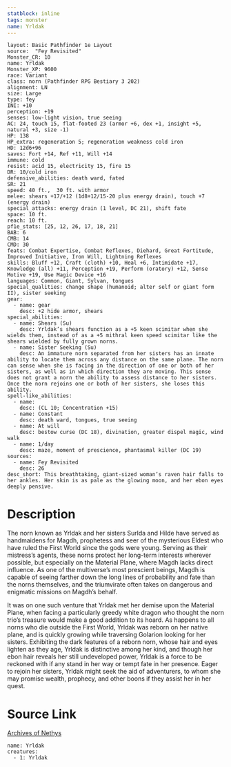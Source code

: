 ```yaml
---
statblock: inline
tags: monster
name: Yrldak
---
```

```statblock
layout: Basic Pathfinder 1e Layout
source:  "Fey Revisited"
Monster_CR: 10
name: Yrldak
Monster_XP: 9600
race: Variant
class: norn (Pathfinder RPG Bestiary 3 202)
alignment: LN
size: Large
type: fey
INI: +10
perception: +19
senses: low-light vision, true seeing
AC: 24, touch 15, flat-footed 23 (armor +6, dex +1, insight +5, natural +3, size -1)
HP: 138
HP_extra: regeneration 5; regeneration weakness cold iron
HD: 12d6+96
saves: Fort +14, Ref +11, Will +14
immune: cold
resist: acid 15, electricity 15, fire 15
DR: 10/cold iron
defensive_abilities: death ward, fated
SR: 21
speed: 40 ft.,  30 ft. with armor
melee: shears +17/+12 (1d8+12/15-20 plus energy drain), touch +7 (energy drain)
special_attacks: energy drain (1 level, DC 21), shift fate
space: 10 ft.
reach: 10 ft.
pf1e_stats: [25, 12, 26, 17, 18, 21]
BAB: 6
CMB: 14
CMD: 30
feats: Combat Expertise, Combat Reflexes, Diehard, Great Fortitude, Improved Initiative, Iron Will, Lightning Reflexes
skills: Bluff +12, Craft (cloth) +10, Heal +6, Intimidate +17, Knowledge (all) +11, Perception +19, Perform (oratory) +12, Sense Motive +19, Use Magic Device +16
languages: Common, Giant, Sylvan, tongues
special_qualities: change shape (humanoid; alter self or giant form II), sister seeking
gear:
  - name: gear
    desc: +2 hide armor, shears
special_abilities:
  - name: Shears (Su)
    desc: Yrldak’s shears function as a +5 keen scimitar when she wields them, instead of as a +5 mithral keen speed scimitar like the shears wielded by fully grown norns.
  - name: Sister Seeking (Su)
    desc: An immature norn separated from her sisters has an innate ability to locate them across any distance on the same plane. The norn can sense when she is facing in the direction of one or both of her sisters, as well as in which direction they are moving. This sense does not grant a norn the ability to assess distance to her sisters. Once the norn rejoins one or both of her sisters, she loses this ability.
spell-like_abilities:
  - name:
    desc: (CL 10; Concentration +15)
  - name: Constant
    desc: death ward, tongues, true seeing
  - name: At will
    desc: bestow curse (DC 18), divination, greater dispel magic, wind walk
  - name: 1/day
    desc: maze, moment of prescience, phantasmal killer (DC 19)
sources:
  - name: Fey Revisited
    desc: 26
desc_short: This breathtaking, giant-sized woman’s raven hair falls to her ankles. Her skin is as pale as the glowing moon, and her ebon eyes deeply pensive. 
```
# Description
The norn known as Yrldak and her sisters Surlda and Hilde have served as handmaidens for Magdh, prophetess and seer of the mysterious Eldest who have ruled the First World since the gods were young. Serving as their mistress’s agents, these norns protect her long-term interests wherever possible, but especially on the Material Plane, where Magdh lacks direct influence. As one of the multiverse’s most prescient beings, Magdh is capable of seeing farther down the long lines of probability and fate than the norns themselves, and the triumvirate often takes on dangerous and enigmatic missions on Magdh’s behalf. 

It was on one such venture that Yrldak met her demise upon the Material Plane, when facing a particularly greedy white dragon who thought the norn trio’s treasure would make a good addition to its hoard. As happens to all norns who die outside the First World, Yrldak was reborn on her native plane, and is quickly growing while traversing Golarion looking for her sisters. Exhibiting the dark features of a reborn norn, whose hair and eyes lighten as they age, Yrldak is distinctive among her kind, and though her ebon hair reveals her still undeveloped power, Yrldak is a force to be reckoned with if any stand in her way or tempt fate in her presence. Eager to rejoin her sisters, Yrldak might seek the aid of adventurers, to whom she may promise wealth, prophecy, and other boons if they assist her in her quest.
# Source Link
[Archives of Nethys](https://aonprd.com/MonsterDisplay.aspx?ItemName=Yrldak)
```encounter-table
name: Yrldak
creatures:
  - 1: Yrldak
```
